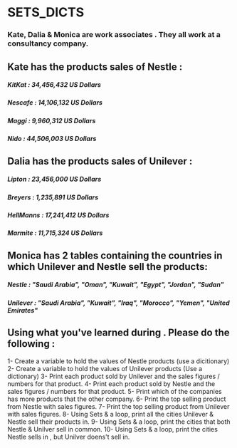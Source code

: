 # SETS_DICTS

### Kate, Dalia & Monica are work associates . They all work at a consultancy company.

## Kate has the products sales of Nestle :

##### KitKat : 34,456,432 US Dollars
##### Nescafe : 14,106,132 US Dollars
##### Maggi : 9,960,312 US Dollars
##### Nido : 44,506,003 US Dollars

      

## Dalia has the products sales of Unilever :

##### Lipton : 23,456,000 US Dollars
##### Breyers : 1,235,891 US Dollars
##### HellManns : 17,241,412 US Dollars
##### Marmite : 11,715,324 US Dollars
      

## Monica has 2 tables containing the countries in which Unilever and Nestle sell the products:
##### Nestle : "Saudi Arabia", "Oman", "Kuwait", "Egypt", "Jordan", "Sudan"
##### Unilever : "Saudi Arabia", "Kuwait", "Iraq", "Morocco", "Yemen", "United Emirates"


## Using what you've learned during . Please do the following :
1- Create a variable to hold the values of Nestle products (use a dicitionary)
2- Create a variable to hold the values of Unilever products (Use a dictionary)
3- Print each product sold by Unilever and the sales figures / numbers  for that product.
4- Print each product sold by Nestle and the sales figures / numbers  for that product.
5- Print which of the companies has more products that the other company.
6- Print the top selling product from Nestle with sales figures.
7- Print the top selling product from Unilever with sales figures.
8- Using Sets & a loop, print all the cities Unilever & Nestle sell their products in.
9- Using Sets & a loop, print the cities that both Nestle & Unilver sell in common.
10- Using Sets & a loop, print the cities Nestle sells in , but Unilver doens't sell in.





